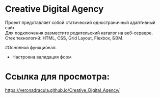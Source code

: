 # Creative Digital Agency  
  
Проект представляет собой статический одностраничный адаптивный сайт.    
Для подключения разместите родительский каталог на веб-сервере.      
Стек технологий: HTML, CSS, Grid Layout, Flexbox, БЭМ.  

#Основной функционал:  
- Настроена валидация форм

# Ссылка для просмотра:    
https://veronadracula.github.io/Creative_Digital_Agency/

